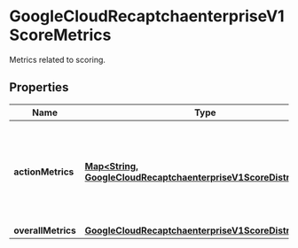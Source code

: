 

# GoogleCloudRecaptchaenterpriseV1ScoreMetrics

Metrics related to scoring.

## Properties

| Name | Type | Description | Notes |
|------------ | ------------- | ------------- | -------------|
|**actionMetrics** | [**Map&lt;String, GoogleCloudRecaptchaenterpriseV1ScoreDistribution&gt;**](GoogleCloudRecaptchaenterpriseV1ScoreDistribution.md) | Action-based metrics. The map key is the action name which specified by the site owners at time of the \&quot;execute\&quot; client-side call. |  [optional] |
|**overallMetrics** | [**GoogleCloudRecaptchaenterpriseV1ScoreDistribution**](GoogleCloudRecaptchaenterpriseV1ScoreDistribution.md) |  |  [optional] |



